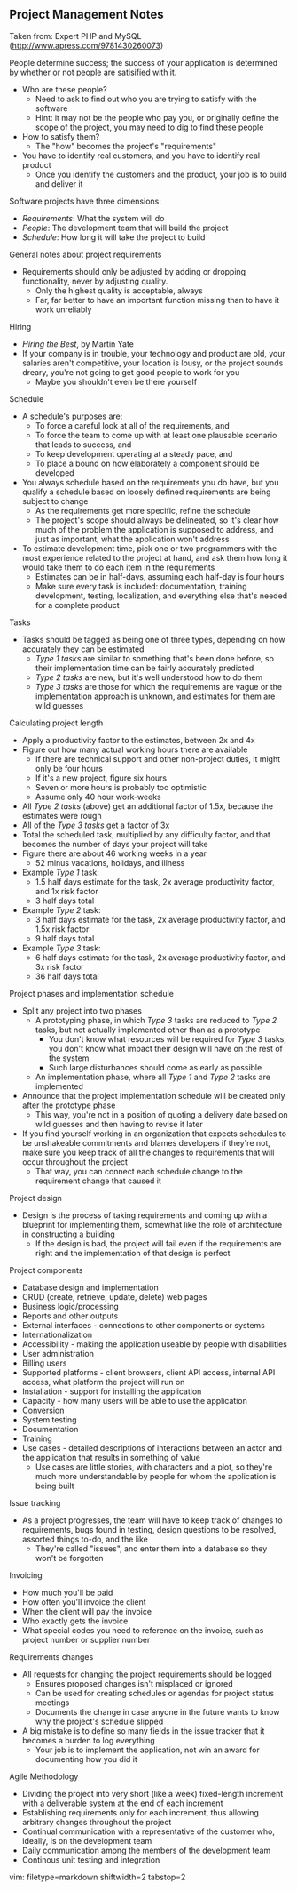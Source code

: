 ## Project Management Notes ##

Taken from: Expert PHP and MySQL (http://www.apress.com/9781430260073)

People determine success; the success of your application is determined by
whether or not people are satisified with it.
- Who are these people?
  - Need to ask to find out who you are trying to satisfy with the software
  - Hint: it may not be the people who pay you, or originally define the scope
    of the project, you may need to dig to find these people
- How to satisfy them?
  - The "how" becomes the project's "requirements"
- You have to identify real customers, and you have to identify real product
  - Once you identify the customers and the product, your job is to build and
  deliver it

Software projects have three dimensions:
- _Requirements_: What the system will do
- _People_: The development team that will build the project
- _Schedule_: How long it will take the project to build

General notes about project requirements
- Requirements should only be adjusted by adding or dropping functionality,
  never by adjusting quality.
  - Only the highest quality is acceptable, always
  - Far, far better to have an important function missing than to have it work
    unreliably

Hiring
- _Hiring the Best_, by Martin Yate
- If your company is in trouble, your technology and product are old, your
  salaries aren't competitive, your location is lousy, or the project sounds
  dreary, you're not going to get good people to work for you
  - Maybe you shouldn't even be there yourself

Schedule
- A schedule's purposes are:
  - To force a careful look at all of the requirements, and
  - To force the team to come up with at least one plausable scenario that
    leads to success, and
  - To keep development operating at a steady pace, and
  - To place a bound on how elaborately a component should be developed
- You always schedule based on the requirements you do have, but you qualify a
  schedule based on loosely defined requirements are being subject to change
  - As the requirements get more specific, refine the schedule
  - The project's scope should always be delineated, so it's clear how much of
    the problem the application is supposed to address, and just as important,
    what the application won't address
- To estimate development time, pick one or two programmers with the most
  experience related to the project at hand, and ask them how long it would
  take them to do each item in the requirements
  - Estimates can be in half-days, assuming each half-day is four hours
  - Make sure every task is included: documentation, training development,
    testing, localization, and everything else that's needed for a complete
    product

Tasks
- Tasks should be tagged as being one of three types, depending on how
  accurately they can be estimated
  - _Type 1 tasks_ are similar to something that's been done before, so their
    implementation time can be fairly accurately predicted
  - _Type 2 tasks_ are new, but it's well understood how to do them
  - _Type 3 tasks_ are those for which the requirements are vague or the
    implementation approach is unknown, and estimates for them are wild
    guesses

Calculating project length
- Apply a productivity factor to the estimates, between 2x and 4x
- Figure out how many actual working hours there are available
  - If there are technical support and other non-project duties, it might only
    be four hours
  - If it's a new project, figure six hours
  - Seven or more hours is probably too optimistic
  - Assume only 40 hour work-weeks
- All _Type 2 tasks_ (above) get an additional factor of 1.5x, because the
  estimates were rough
- All of the _Type 3 tasks_ get a factor of 3x
- Total the scheduled task, multiplied by any difficulty factor, and that
  becomes the number of days your project will take
- Figure there are about 46 working weeks in a year
  - 52 minus vacations, holidays, and illness
- Example _Type 1_ task:
  - 1.5 half days estimate for the task, 2x average productivity factor, and
    1x risk factor
  - 3 half days total
- Example _Type 2_ task:
  - 3 half days estimate for the task, 2x average productivity factor, and
    1.5x risk factor
  - 9 half days total
- Example _Type 3_ task:
  - 6 half days estimate for the task, 2x average productivity factor, and
    3x risk factor
  - 36 half days total

Project phases and implementation schedule
- Split any project into two phases
  - A prototyping phase, in which _Type 3_ tasks are reduced to _Type 2_
    tasks, but not actually implemented other than as a prototype
    - You don't know what resources will be required for _Type 3_ tasks, you
      don't know what impact their design will have on the rest of the system
    - Such large disturbances should come as early as possible
  - An implementation phase, where all _Type 1_ and _Type 2_ tasks are
    implemented
- Announce that the project implementation schedule will be created only after
  the prototype phase
  - This way, you're not in a position of quoting a delivery date based on
    wild guesses and then having to revise it later
- If you find yourself working in an organization that expects schedules to be
  unshakeable commitments and blames developers if they're not, make sure you
  keep track of all the changes to requirements that will occur throughout the
  project
  - That way, you can connect each schedule change to the requirement
  change that caused it

Project design
- Design is the process of taking requirements and coming up with a blueprint
  for implementing them, somewhat like the role of architecture in
  constructing a building
  - If the design is bad, the project will fail even if the requirements are
    right and the implementation of that design is perfect

Project components
- Database design and implementation
- CRUD (create, retrieve, update, delete) web pages
- Business logic/processing
- Reports and other outputs
- External interfaces - connections to other components or systems
- Internationalization
- Accessibility - making the application useable by people with disabilities
- User administration
- Billing users
- Supported platforms - client browsers, client API access, internal API
  access, what platform the project will run on
- Installation - support for installing the application
- Capacity - how many users will be able to use the application
- Conversion
- System testing
- Documentation
- Training
- Use cases - detailed descriptions of interactions between an actor and the
  application that results in something of value
  - Use cases are little stories, with characters and a plot, so they're much
    more understandable by people for whom the application is being built

Issue tracking
- As a project progresses, the team will have to keep track of changes to
  requirements, bugs found in testing, design questions to be resolved,
  assorted things to-do, and the like
  - They're called "issues", and enter them into a database so they won't be
    forgotten

Invoicing
- How much you'll be paid
- How often you'll invoice the client
- When the client will pay the invoice
- Who exactly gets the invoice
- What special codes you need to reference on the invoice, such as project
  number or supplier number

Requirements changes
- All requests for changing the project requirements should be logged
  - Ensures proposed changes isn't misplaced or ignored
  - Can be used for creating schedules or agendas for project status meetings
  - Documents the change in case anyone in the future wants to know why the
    project's schedule slipped
- A big mistake is to define so many fields in the issue tracker that it
  becomes a burden to log everything
  - Your job is to implement the application, not win an award for documenting
    how you did it

Agile Methodology
- Dividing the project into very short (like a week) fixed-length increment
  with a deliverable system at the end of each increment
- Establishing requirements only for each increment, thus allowing arbitrary
  changes throughout the project
- Continual communication with a representative of the customer who, ideally,
  is on the development team
- Daily communication among the members of the development team
- Continous unit testing and integration

vim: filetype=markdown shiftwidth=2 tabstop=2
